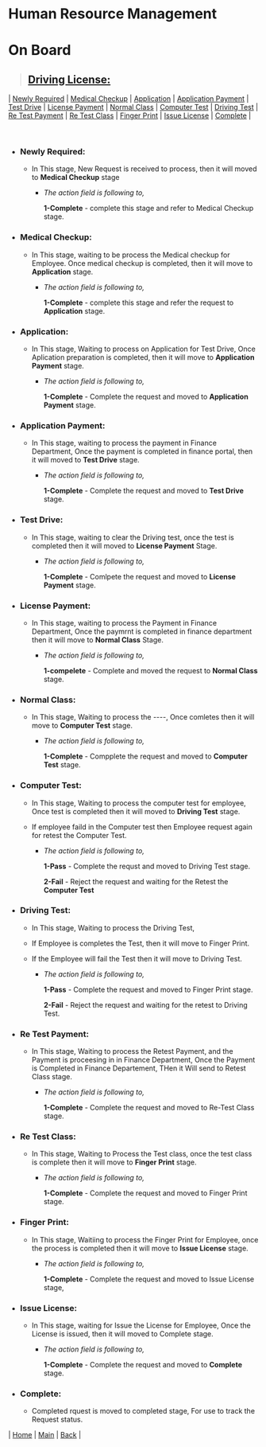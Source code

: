 # **Human Resource Management**

# On Board

> ## **[Driving License:](#on-board)**

| [Newly Required](#newly-required) | [Medical Checkup](#medical-checkup) | [Application](#application) | [Application Payment](#application-payment) | [Test Drive](#test-drive) | [License Payment](#license-payment) | [Normal Class](#normal-class) | [Computer Test](#computer-test) | [Driving Test](#driving-test) | [Re Test Payment](#re-test-payment) | [Re Test Class](#re-test-class) | [Finger Print](#finger-print) | [Issue License](#issue-license) | [Complete](#complete) |

<br>

- ### **Newly Required:**

   - In This stage, New Request is received to process, then it will moved to **Medical Checkup** stage

        -  _The action field is following to,_

            **1-Complete** - complete this stage and refer to Medical Checkup stage.

- ### **Medical Checkup:**

   - In This stage, waiting to be process the Medical checkup for Employee. Once medical checkup is completed, then it will move to **Application** stage.

        -  _The action field is following to,_

           **1-Complete** - complete this stage and refer the request to **Application** stage.

- ### **Application:**

   - In This stage, Waiting to process on Application for Test Drive, Once Aplication preparation is completed, then it will move to **Application Payment** stage.

        -  _The action field is following to,_

            **1-Complete** - Complete the request and moved to **Application Payment** stage.

- ### **Application Payment:**

   - In This stage, waiting to process the payment in Finance Department, Once the payment is completed in finance portal, then it will moved to **Test Drive** stage.

        -  _The action field is following to,_

           **1-Complete** - Complete the request and moved to **Test Drive** stage.

- ### **Test Drive:**

   - In This stage, waiting to clear the Driving test, once the test is completed then it will moved to **License Payment** Stage.

        -  _The action field is following to,_

           **1-Complete** - Comlpete the request and moved to **License Payment** stage.

- ### **License Payment:**

   - In This stage, waiting to process the Payment in Finance Department, Once the paymrnt is completed in finance department then it will move to **Normal Class** Stage.

        -  _The action field is following to,_

            **1-compelete** - Complete and moved the request to **Normal Class** stage.

- ### **Normal Class:**

   - In This stage, Waiting to process the ----, Once comletes then it will move to **Computer Test** stage.

        -  _The action field is following to,_

            **1-Complete** - Compplete the request and moved to **Computer Test** stage.

- ### **Computer Test:**

   - In This stage, Waiting to process the computer test for employee, Once test is completed then it will moved to **Driving Test** stage.

   - If employee faild in the Computer test then Employee request again for retest the Computer Test.

        -  _The action field is following to,_

           **1-Pass** - Complete the requst and moved to Driving Test stage.

           **2-Fail** - Reject the request and waiting for the Retest the **Computer Test**

- ### **Driving Test:**

   - In This stage, Waiting to process the Driving Test,

   - If Employee is completes the Test, then it will move to Finger Print.

   - If the Employee will fail the Test then it will move to Driving Test.

        -  _The action field is following to,_

           **1-Pass** - Complete the request and moved to Finger Print stage.

           **2-Fail** - Reject the request and waiting for the retest to Driving Test.

- ### **Re Test Payment:**

   - In This stage, Waiting to process the Retest Payment, and the Payment is proceesing in in Finance Department, Once the Payment is Completed in Finance Departement, THen it Will send to Retest Class stage.

        -  _The action field is following to,_

           **1-Complete** - Complete the request and moved to Re-Test Class stage.

- ### **Re Test Class:**

   - In This stage, Waiting to Process the Test class, once the test class is complete then it will move to **Finger Print** stage.

        -  _The action field is following to,_

            **1-Complete** - Complete the request and moved to Finger Print stage.

- ### **Finger Print:**

   - In This stage, Waitiing to process the Finger Print for Employee, once the process is completed then it will move to **Issue License** stage.

        -  _The action field is following to,_

           **1-Complete** - Complete the request and moved to Issue License stage,

- ### **Issue License:**

   - In This stage, waiting for Issue the License for Employee, Once the License is issued, then it will moved to Complete stage.

        -  _The action field is following to,_

            **1-Complete** - Complete the request and moved to **Complete** stage.

- ### **Complete:**

    - Completed rquest is moved to completed stage, For use to track the Request status.


| [Home](#human-resource-management) | [Main](#on-board) | [Back](#driving-license) |

<br>
